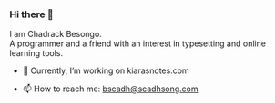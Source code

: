 ### Hi there 👋

<!--
**bscadh/bscadh** is a ✨ _special_ ✨ repository because its `README.md` (this file) appears on your GitHub profile.

Here are some ideas to get you started:
-->

I am Chadrack Besongo.<br>
A programmer and a friend with an interest in typesetting and online learning tools.

- 🔭 Currently, I’m working on kiarasnotes.com
<!--
- 🌱 I’m currently learning ...
- 👯 I’m looking to collaborate on ...
- 🤔 I’m looking for help with ...
- 💬 Ask me about ...
-->
- 📫 How to reach me: bscadh@scadhsong.com
<!--
- 😄 Pronouns: ...
- ⚡ Fun fact: ...
-->
